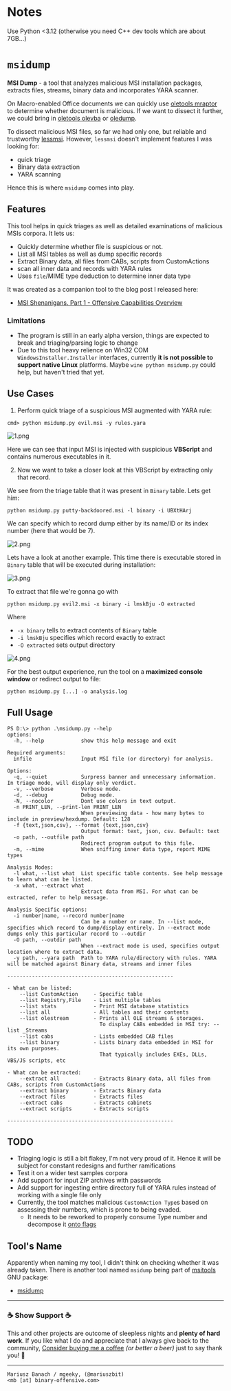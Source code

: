 # Notes
Use Python <3.12 (otherwise you need C++ dev tools which are about 7GB...)

# `msidump`

**MSI Dump** - a tool that analyzes malicious MSI installation packages, extracts files, streams, binary data and incorporates YARA scanner.

On Macro-enabled Office documents we can quickly use [oletools mraptor](https://github.com/decalage2/oletools/blob/master/oletools/mraptor.py) to determine whether document is malicious. If we want to dissect it further, we could bring in [oletools olevba](https://github.com/decalage2/oletools/blob/master/oletools/olevba.py) or [oledump](https://github.com/DidierStevens/DidierStevensSuite/blob/master/oledump.py).

To dissect malicious MSI files, so far we had only one, but reliable and trustworthy [lessmsi](https://github.com/activescott/lessmsi).
However, `lessmsi` doesn't implement features I was looking for:

- quick triage
- Binary data extraction
- YARA scanning

Hence this is where `msidump` comes into play.


## Features

This tool helps in quick triages as well as detailed examinations of malicious MSIs corpora.
It lets us:

- Quickly determine whether file is suspicious or not.
- List all MSI tables as well as dump specific records
- Extract Binary data, all files from CABs, scripts from CustomActions
- scan all inner data and records with YARA rules
- Uses `file`/MIME type deduction to determine inner data type

It was created as a companion tool to the blog post I released here:

- [MSI Shenanigans. Part 1 - Offensive Capabilities Overview](https://mgeeky.tech/msi-shenanigans-part-1/)


### Limitations

- The program is still in an early alpha version, things are expected to break and triaging/parsing logic to change
- Due to this tool heavy relience on Win32 COM `WindowsInstaller.Installer` interfaces, currently **it is not possible to support native Linux** platforms. Maybe `wine python msidump.py` could help, but haven't tried that yet.


## Use Cases

1. Perform quick triage of a suspicious MSI augmented with YARA rule:

```
cmd> python msidump.py evil.msi -y rules.yara
```

![1.png](img/1.png)

Here we can see that input MSI is injected with suspicious **VBScript** and contains numerous executables in it.


2. Now we want to take a closer look at this VBScript by extracting only that record. 

We see from the triage table that it was present in `Binary` table. Lets get him:

```
python msidump.py putty-backdoored.msi -l binary -i UBXtHArj
```

We can specify which to record dump either by its name/ID or its index number (here that would be 7).

![2.png](img/2.png)

Lets have a look at another example. This time there is executable stored in `Binary` table that will be executed during installation:

![3.png](img/3.png)

To extract that file we're gonna go with 

```
python msidump.py evil2.msi -x binary -i lmskBju -O extracted
```

Where 
- `-x binary` tells to extract contents of `Binary` table
- `-i lmskBju` specifies which record exactly to extract
- `-O extracted` sets output directory

![4.png](img/4.png)


For the best output experience, run the tool on a **maximized console window** or redirect output to file:

```
python msidump.py [...] -o analysis.log
```

## Full Usage

```
PS D:\> python .\msidump.py --help
options:
  -h, --help            show this help message and exit

Required arguments:
  infile                Input MSI file (or directory) for analysis.

Options:
  -q, --quiet           Surpress banner and unnecessary information. In triage mode, will display only verdict.
  -v, --verbose         Verbose mode.
  -d, --debug           Debug mode.
  -N, --nocolor         Dont use colors in text output.
  -n PRINT_LEN, --print-len PRINT_LEN
                        When previewing data - how many bytes to include in preview/hexdump. Default: 128
  -f {text,json,csv}, --format {text,json,csv}
                        Output format: text, json, csv. Default: text
  -o path, --outfile path
                        Redirect program output to this file.
  -m, --mime            When sniffing inner data type, report MIME types

Analysis Modes:
  -l what, --list what  List specific table contents. See help message to learn what can be listed.
  -x what, --extract what
                        Extract data from MSI. For what can be extracted, refer to help message.

Analysis Specific options:
  -i number|name, --record number|name
                        Can be a number or name. In --list mode, specifies which record to dump/display entirely. In --extract mode dumps only this particular record to --outdir
  -O path, --outdir path
                        When --extract mode is used, specifies output location where to extract data.
  -y path, --yara path  Path to YARA rule/directory with rules. YARA will be matched against Binary data, streams and inner files

------------------------------------------------------

- What can be listed:
    --list CustomAction     - Specific table
    --list Registry,File    - List multiple tables
    --list stats            - Print MSI database statistics
    --list all              - All tables and their contents
    --list olestream        - Prints all OLE streams & storages.
                              To display CABs embedded in MSI try: --list _Streams
    --list cabs             - Lists embedded CAB files
    --list binary           - Lists binary data embedded in MSI for its own purposes.
                              That typically includes EXEs, DLLs, VBS/JS scripts, etc

- What can be extracted:
    --extract all           - Extracts Binary data, all files from CABs, scripts from CustomActions
    --extract binary        - Extracts Binary data
    --extract files         - Extracts files
    --extract cabs          - Extracts cabinets
    --extract scripts       - Extracts scripts

------------------------------------------------------
```

## TODO

- Triaging logic is still a bit flakey, I'm not very proud of it. Hence it will be subject for constant redesigns and further ramifications
- Test it on a wider test samples corpora
- Add support for input ZIP archives with passwords
- Add support for ingesting entire directory full of YARA rules instead of working with a single file only
- Currently, the tool matches malicious `CustomAction Type`s based on assessing their numbers, which is prone to being evaded.
  - It needs to be reworked to properly consume Type number and decompose it [onto flags](https://learn.microsoft.com/en-us/windows/win32/msi/summary-list-of-all-custom-action-types)


## Tool's Name

Apparently when naming my tool, I didn't think on checking whether it was already taken.
There is another tool named `msidump` being part of [msitools](https://gitlab.gnome.org/GNOME/msitools) GNU package:

- [msidump](https://wiki.gnome.org/msitools)

---

### ☕ Show Support ☕

This and other projects are outcome of sleepless nights and **plenty of hard work**. If you like what I do and appreciate that I always give back to the community,
[Consider buying me a coffee](https://github.com/sponsors/mgeeky) _(or better a beer)_ just to say thank you! 💪 

---

```
Mariusz Banach / mgeeky, (@mariuszbit)
<mb [at] binary-offensive.com>
```
